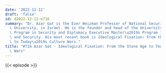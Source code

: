 ```yaml
---
date: '2022-12-12'
draft: 'false'
id: d2022-12-12-e716
summary: "Dr. Azar Gat is the Ezer Weizman Professor of National Security at Tel Aviv\
  \ University, in Israel. He is the founder and head of the University's International\
  \ Program in Security and Diplomacy Executive Master\u2019s Program in Diplomacy\
  \ and Security. His most recent book is Ideological Fixation: From the Stone Age\
  \ to Today\u2019s Culture Wars."
title: "#716 Azar Gat - Ideological Fixation: From the Stone Age to Today\u2019s Culture\
  \ Wars"
---
```

{{< episode >}}
